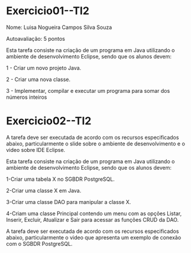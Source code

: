 # Exercicio01--TI2

Nome: Luisa Nogueira Campos Silva Souza

Autoavaliação: 5 pontos

Esta tarefa consiste na criação de um programa em Java utilizando o ambiente de desenvolvimento Eclipse, sendo que os alunos devem:

1 - Criar um novo projeto Java.

2 - Criar uma nova classe.

3 - Implementar, compilar e executar um programa para somar dos números inteiros

# Exercicio02--TI2

A tarefa deve ser executada de acordo com os recursos especificados abaixo, particularmente o slide sobre o ambiente de desenvolvimento e o video sobre IDE Eclipse.

Esta tarefa consiste na criação de um programa em Java utilizando o ambiente de desenvolvimento Eclipse, sendo que os alunos devem:

1-Criar uma tabela X no SGBDR PostgreSQL.

2-Criar uma classe X em Java.

3-Criar uma classe DAO para manipular a classe X.

4-Criam uma classe Principal contendo um menu com as opções Listar, Inserir, Excluir, Atualizar e Sair para acessar as funções CRUD da DAO.

A tarefa deve ser executada de acordo com os recursos especificados abaixo, particularmente o video que apresenta um exemplo de conexão com o SGBDR PostgreSQL.
